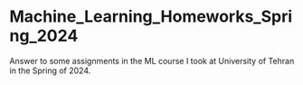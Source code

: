 # Machine_Learning_Homeworks_Spring_2024
Answer to some assignments in the ML course I took at University of Tehran in the Spring of 2024.
